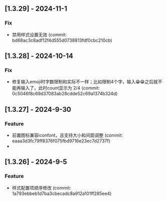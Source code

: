 ## [1.3.29] - 2024-11-1

### Fix

- 禁用样式设置无效 (commit: bd68ac3c8adf12f4d555d0738813fdf0cbc210cb)

## [1.3.28] - 2024-10-14

### Fix

- 修复输入emoji时字数限制和实际不一样；比如限制4个字，输入😁😁之后就不能再输入了，此时count显示为 2/4 (commit: 0c5046f8c69d37083ab28cdde52c69a1374b324d)

## [1.3.27] - 2024-9-30

### Feature

- 前置图标兼容iconfont，且支持大小和间距调整 (commit: eaaa3d3fc79ff8376f075fbd9716e23ec7d2737f)
- 
## [1.3.26] - 2024-9-5

### Feature

- 样式配置项顺序修改 (commit: 1a793ebbeb1d7ba3cbecadc8a912a101ff285ee4)